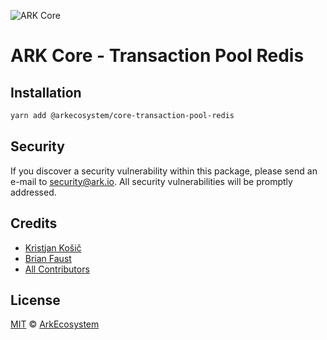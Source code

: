 ![ARK Core](https://i.imgur.com/1aP6F2o.png)

# ARK Core - Transaction Pool Redis

## Installation

```bash
yarn add @arkecosystem/core-transaction-pool-redis
```

## Security

If you discover a security vulnerability within this package, please send an e-mail to security@ark.io. All security vulnerabilities will be promptly addressed.

## Credits

- [Kristjan Košič](https://github.com/kristjank)
- [Brian Faust](https://github.com/faustbrian)
- [All Contributors](../../../../contributors)

## License

[MIT](LICENSE) © [ArkEcosystem](https://ark.io)
